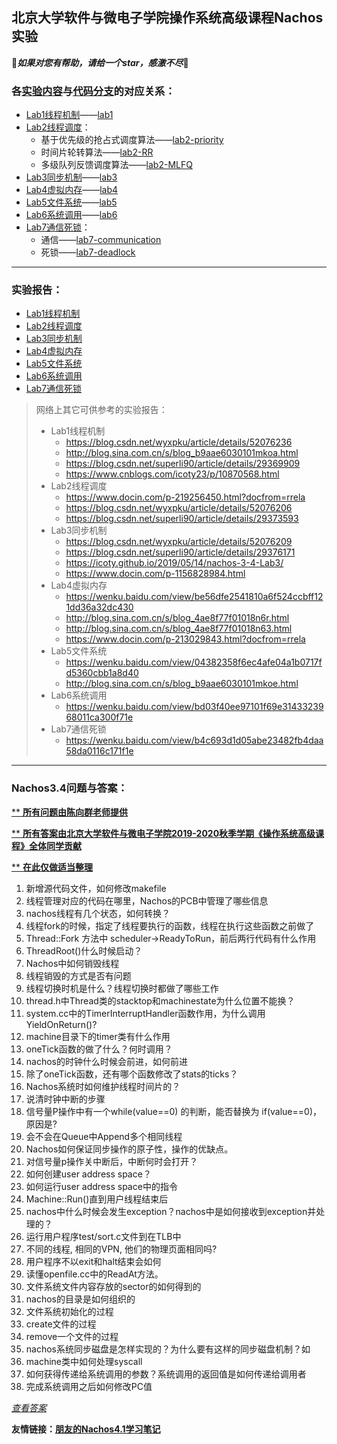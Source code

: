## 北京大学软件与微电子学院操作系统高级课程Nachos实验

​                                             🥢***如果对您有帮助，请给一个star，感激不尽*🥢**

### **各<u>实验内容</u>与<u>代码分支</u>的对应关系：**

- [Lab1线程机制](./实验内容/Lab1线程机制)——[lab1](https://github.com/wuhao9714/myNachos3.4/tree/lab1)
- [Lab2线程调度](./实验内容/Lab2线程调度)：
  - 基于优先级的抢占式调度算法——[lab2-priority](https://github.com/wuhao9714/myNachos3.4/tree/lab2-priority)
  - 时间片轮转算法——[lab2-RR](https://github.com/wuhao9714/myNachos3.4/tree/lab2-RR)
  - 多级队列反馈调度算法——[lab2-MLFQ](https://github.com/wuhao9714/myNachos3.4/tree/lab2-MLFQ)
- [Lab3同步机制](./实验内容/Lab3同步机制)——[lab3](https://github.com/wuhao9714/myNachos3.4/tree/lab3)
- [Lab4虚拟内存](./实验内容/Lab4虚拟内存)——[lab4](https://github.com/wuhao9714/myNachos3.4/tree/lab4)
- [Lab5文件系统](./实验内容/Lab5文件系统)——[lab5](https://github.com/wuhao9714/myNachos3.4/tree/lab5)
- [Lab6系统调用](./实验内容/Lab6系统调用)——[lab6](https://github.com/wuhao9714/myNachos3.4/tree/lab6)
- [Lab7通信死锁](./实验内容/Lab7通信死锁)：
  - 通信——[lab7-communication](https://github.com/wuhao9714/myNachos3.4/tree/lab7-communication)
  - 死锁——[lab7-deadlock](https://github.com/wuhao9714/myNachos3.4/tree/lab7-deadlock)



------

### **实验报告：**

- [Lab1线程机制](./实验报告/Lab1线程机制)
- [Lab2线程调度](./实验报告/Lab2线程调度)
- [Lab3同步机制](./实验报告/Lab3同步机制)
- [Lab4虚拟内存](./实验报告/Lab4虚拟内存)
- [Lab5文件系统](./实验报告/Lab5文件系统)
- [Lab6系统调用](./实验报告/Lab6系统调用)
- [Lab7通信死锁](./实验报告/Lab7通信死锁)

> 网络上其它可供参考的实验报告：
>
> - Lab1线程机制
>   - https://blog.csdn.net/wyxpku/article/details/52076236
>   - http://blog.sina.com.cn/s/blog_b9aae6030101mkoa.html
>   - https://blog.csdn.net/superli90/article/details/29369909
>   - https://www.cnblogs.com/icoty23/p/10870568.html
> - Lab2线程调度
>   - https://www.docin.com/p-219256450.html?docfrom=rrela
>   - https://blog.csdn.net/wyxpku/article/details/52076206
>   - https://blog.csdn.net/superli90/article/details/29373593
> - Lab3同步机制
>   - https://blog.csdn.net/wyxpku/article/details/52076209
>   - https://blog.csdn.net/superli90/article/details/29376171
>   - https://icoty.github.io/2019/05/14/nachos-3-4-Lab3/
>   - https://www.docin.com/p-1156828984.html
> - Lab4虚拟内存
>   - https://wenku.baidu.com/view/be56dfe2541810a6f524ccbff121dd36a32dc430
>   - http://blog.sina.com.cn/s/blog_4ae8f77f01018n6r.html
>   - http://blog.sina.com.cn/s/blog_4ae8f77f01018n63.html
>   - https://www.docin.com/p-213029843.html?docfrom=rrela
> - Lab5文件系统
>   - https://wenku.baidu.com/view/04382358f6ec4afe04a1b0717fd5360cbb1a8d40
>   - http://blog.sina.com.cn/s/blog_b9aae6030101mkoe.html
> - Lab6系统调用
>   - https://wenku.baidu.com/view/bd03f40ee97101f69e3143323968011ca300f71e
> - Lab7通信死锁
>   - https://wenku.baidu.com/view/b4c693d1d05abe23482fb4daa58da0116c171f1e



------

### **Nachos3.4问题与答案：**

<u>** **所有问题由陈向群老师提供**</u>

<u>** **所有答案由北京大学软件与微电子学院2019-2020秋季学期《操作系统高级课程》全体同学贡献**</u>

<u>** **在此仅做适当整理**</u>



1. 新增源代码文件，如何修改makefile
2. 线程管理对应的代码在哪里，Nachos的PCB中管理了哪些信息
3.  nachos线程有几个状态，如何转换？
4. 线程fork的时候，指定了线程要执行的函数，线程在执行这些函数之前做了
5. Thread::Fork 方法中 scheduler->ReadyToRun，前后两行代码有什么作用
6. ThreadRoot()什么时候启动？
7. Nachos中如何销毁线程
8. 线程销毁的方式是否有问题
9. 线程切换时机是什么？线程切换时都做了哪些工作
10. thread.h中Thread类的stacktop和machinestate为什么位置不能换？
11. system.cc中的TimerInterruptHandler函数作用，为什么调用YieldOnReturn()?
12. machine目录下的timer类有什么作用
13. oneTick函数的做了什么？何时调用？
14. nachos的时钟什么时候会前进，如何前进
15. 除了oneTick函数，还有哪个函数修改了stats的ticks？
16. Nachos系统时如何维护线程时间片的？
17. 说清时钟中断的步骤
18. 信号量P操作中有一个while(value==0) 的判断，能否替换为 if(value==0)，原因是?
19. 会不会在Queue中Append多个相同线程
20. Nachos如何保证同步操作的原子性，操作的优缺点。
21. 对信号量p操作关中断后，中断何时会打开？
22. 如何创建user address space？
23. 如何运行user address space中的指令
24. Machine::Run()直到用户线程结束后
25. nachos中什么时候会发生exception？nachos中是如何接收到exception并处理的？
26. 运行用户程序test/sort.c文件到在TLB中
27. 不同的线程, 相同的VPN, 他们的物理页面相同吗?
28. 用户程序不以exit和halt结束会如何
29. 读懂openfile.cc中的ReadAt方法。
30. 文件系统文件内容存放的sector的如何得到的
31. nachos的目录是如何组织的
32. 文件系统初始化的过程
33. create文件的过程
34. remove一个文件的过程
35. nachos系统同步磁盘是怎样实现的？为什么要有这样的同步磁盘机制？如
36. machine类中如何处理syscall
37. 如何获得传递给系统调用的参数？系统调用的返回值是如何传递给调用者
38. 完成系统调用之后如何修改PC值

[<u>*查看答案*</u>](./Nachos问题与答案)



**友情链接：[朋友的Nachos4.1学习笔记](https://github.com/wsxst/MyNachos4.1)**

